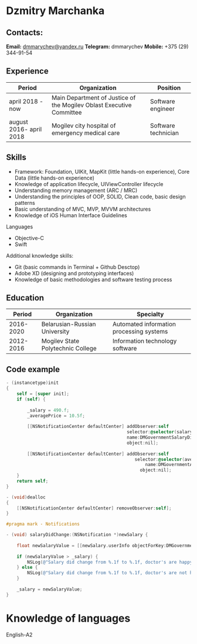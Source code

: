 # Dzmitry Marchanka


## Contacts:
**Email:** dmmarychev@yandex.ru
**Telegram:** dmmarychev
**Mobile:** +375 (29) 344-91-54


## Experience


Period | Organization | Position 
------ | -------------| --------
april 2018 - now | Main Department of Justice of the Mogilev Oblast Executive Committee | Software engineer
august 2016- april 2018 | Mogilev city hospital of emergency medical care | Software technician



## Skills
* Framework: Foundation, UIKit, MapKit (little hands-on experience), Core Data (little hands-on experience)
* Knowledge of application lifecycle, UIViewController lifecycle
* Understanding memory management (ARC / MRC)
* Understanding the principles of OOP, SOLID, Clean code, basic design patterns
* Basic understanding of MVC, MVP, MVVM architectures
* Knowledge of iOS Human Interface Guidelines

Languages
* Objective-C
* Swift

Additional knowledge skills:
* Git (basic commands in Terminal + Github Desctop)
* Adobe XD (designing and prototyping interfaces)
* Knowledge of basic methodologies and software testing process

## Education

Period | Organization | Specialty 
------ | ------------ | ---------
2016-2020 | Belarusian-Russian University | Automated information processing systems
2012-2016 | Mogilev State Polytechnic College | Information technology software



## Code example

```Objective-C 
- (instancetype)init
{
    self = [super init];
    if (self) {
        
        _salary = 490.f;
        _averagePrice = 10.5f;
        
        [[NSNotificationCenter defaultCenter] addObserver:self
                                              selector:@selector(salaryDidChange:)
                                              name:DMGovernmentSalaryDidChangeNotification
                                              object:nil];
        
        [[NSNotificationCenter defaultCenter] addObserver:self
                                                 selector:@selector(averagePriceDidChange:)
                                                     name:DMGovernmentAveragePriceDidChangeNotification
                                                   object:nil];
    }
    return self;
}

- (void)dealloc
{
    [[NSNotificationCenter defaultCenter] removeObserver:self];
}

#pragma mark - Notifications

- (void) salaryDidChange:(NSNotification *)newSalary {
    
    float newSalaryValue = [[newSalary.userInfo objectForKey:DMGovernmentSalaryUserInfoKey] floatValue];
    
    if (newSalaryValue > _salary) {
        NSLog(@"Salary did change from %.1f to %.1f, doctor's are happy!", _salary, newSalaryValue);
    } else {
        NSLog(@"Salary did change from %.1f to %.1f, doctor's are not happy", _salary, newSalaryValue);
    }
    
    _salary = newSalaryValue;
}
```


# Knowledge of languages

English-A2
